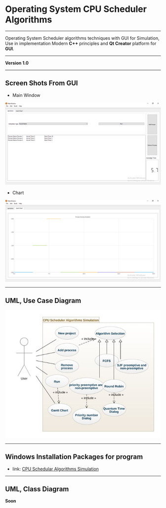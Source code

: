 # Operating System CPU Scheduler Algorithms
--- 

Operating System Scheduler algorithms techniques with GUI for Simulation, Use in implementation Modern **C++** principles and **Qt Creator** platform for **GUI**.

---

**Version 1.0**

---

## Screen Shots From GUI 

 - Main Window
 
![](https://raw.githubusercontent.com/Mostafa-ashraf19/OperatingSystem-CPuScheduler-Algorithms/master/readme/Main%20Window.png)

 - Chart
 
![](https://raw.githubusercontent.com/Mostafa-ashraf19/OperatingSystem-CPuScheduler-Algorithms/master/readme/Chart.png) 

--- 

## UML, Use Case Diagram

![](https://raw.githubusercontent.com/Mostafa-ashraf19/OperatingSystem-CPuScheduler-Algorithms/master/readme/Use%20Case%20Diagram.jpeg)

---

## Windows Installation Packages for program

  - link: 
[CPU Schedular Algorithms Simulation](https://github.com/Mostafa-ashraf19/OperatingSystem-CPuScheduler-Algorithms/blob/master/readme/Cpu%20Schedular%20Algorithms%20Simulation.exe)

--- 

## UML, Class Diagram 

  **Soon**

